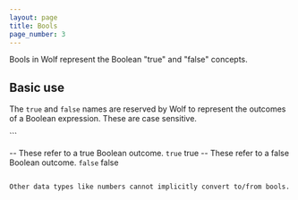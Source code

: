 ```yaml
---
layout: page
title: Bools
page_number: 3
---
```


Bools in Wolf represent the Boolean "true" and "false" concepts.

## Basic use

The `true` and `false` names are reserved by Wolf to represent the outcomes of
a Boolean expression. These are case sensitive.

<!--wolf-->```
-- These refer to a true Boolean outcome.
`true`
true
-- These refer to a false Boolean outcome.
`false`
false
```

Other data types like numbers cannot implicitly convert to/from bools.
